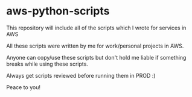 # aws-python-scripts
This repository will include all of the scripts which I wrote for services in AWS

All these scripts were written by me for work/personal projects in AWS.

Anyone can copy/use these scripts but don't hold me liable if something breaks while using these scripts.

Always get scripts reviewed before running them in PROD :)

Peace to you!
